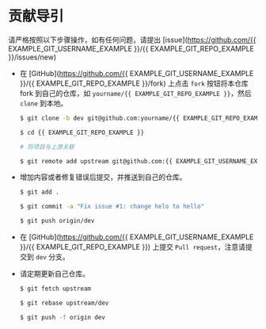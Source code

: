 # 贡献导引

请严格按照以下步骤操作，如有任何问题，请提出 [issue](https://github.com/{{ EXAMPLE_GIT_USERNAME_EXAMPLE }}/{{ EXAMPLE_GIT_REPO_EXAMPLE }}/issues/new)

* 在 [GitHub](https://github.com/{{ EXAMPLE_GIT_USERNAME_EXAMPLE }}/{{ EXAMPLE_GIT_REPO_EXAMPLE }}/fork) 上点击 `fork` 按钮将本仓库 fork 到自己的仓库，如 `yourname/{{ EXAMPLE_GIT_REPO_EXAMPLE }}`，然后 `clone` 到本地。

  ```bash
  $ git clone -b dev git@github.com:yourname/{{ EXAMPLE_GIT_REPO_EXAMPLE }}.git

  $ cd {{ EXAMPLE_GIT_REPO_EXAMPLE }}

  # 将项目与上游关联

  $ git remote add upstream git@github.com:{{ EXAMPLE_GIT_USERNAME_EXAMPLE }}/{{ EXAMPLE_GIT_REPO_EXAMPLE }}.git
  ```

* 增加内容或者修复错误后提交，并推送到自己的仓库。

  ```bash
  $ git add .

  $ git commit -a "Fix issue #1: change helo to hello"

  $ git push origin/dev
  ```

* 在 [GitHub](https://github.com/{{ EXAMPLE_GIT_USERNAME_EXAMPLE }}/{{ EXAMPLE_GIT_REPO_EXAMPLE }}) 上提交 `Pull request`，注意请提交到 `dev` 分支。

* 请定期更新自己仓库。

  ```bash
  $ git fetch upstream

  $ git rebase upstream/dev

  $ git push -f origin dev
  ```
